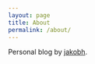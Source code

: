 ```yaml
---
layout: page
title: About
permalink: /about/
---
```


Personal blog by [jakobh](https://www.twitter.com/jakobh).
